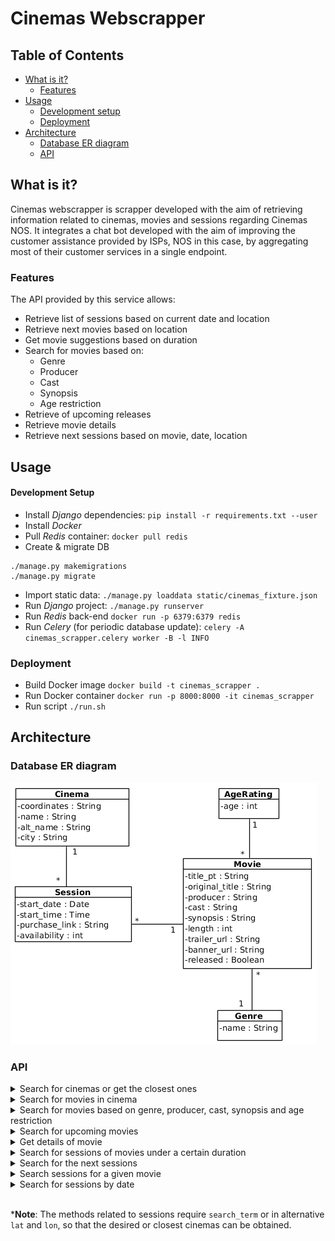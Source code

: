 # Cinemas Webscrapper

## Table of Contents
* [What is it?](#what-is-it)
  - [Features](#features)
* [Usage](#usage)
  - [Development setup](#development-setup)
  - [Deployment](#deployment)
* [Architecture](#architecture)
  - [Database ER diagram](#database-er-diagram)
  - [API](#api)

## What is it?
Cinemas webscrapper is scrapper developed with the aim of retrieving information related
to cinemas, movies and sessions regarding Cinemas NOS. It integrates a chat bot developed
with the aim of improving the customer assistance provided by ISPs, NOS in this case, by
aggregating most of their customer services in a single endpoint.

### Features
The API provided by this service allows:
* Retrieve list of sessions based on current date and location
* Retrieve next movies based on location
* Get movie suggestions based on duration
* Search for movies based on:
    * Genre
    * Producer
    * Cast
    * Synopsis
    * Age restriction
* Retrieve of upcoming releases
* Retrieve movie details
* Retrieve next sessions based on movie, date, location


## Usage
#### Development Setup
* Install *Django* dependencies:
`pip install -r requirements.txt --user`
* Install *Docker*
* Pull *Redis* container:
`docker pull redis`
* Create & migrate DB
```
./manage.py makemigrations
./manage.py migrate
```
* Import static data:
`./manage.py loaddata static/cinemas_fixture.json`
* Run *Django* project:
`./manage.py runserver`
* Run *Redis* back-end
`docker run -p 6379:6379 redis`
* Run *Celery* (for periodic database update):
`celery -A cinemas_scrapper.celery worker -B -l INFO`

### Deployment
* Build Docker image
`docker build -t cinemas_scrapper .`
* Run Docker container
`docker run -p 8000:8000 -it cinemas_scrapper`
* Run script
`./run.sh`


## Architecture
### Database ER diagram
![Database model](static/doc/Cinemas_NOS_DB_EN.png)

### API
<details>
<summary>Search for cinemas or get the closest ones</summary>

```http
GET /scrapper/cinemas/search?search_term=<>&lat=<>&lon=<>
```

| Parameter | Type | Description |
| :--- | :--- | :--- |
| `search_term` | `string` | **Optional***. Cinema query. |
| `lat` and `lon` | `float` | **Optional***. User location. |


**Note**: When values are given to `lat` and `lon` the returned cinemas are in a maximum distance of 20 km.

📄 **Example of use**
```http
GET /scrapper/cinemas/search?search_term=Algarve
```

```json
{
    "cinemas": [
        "Forum Algarve",
        "Mar Shopping Algarve"
    ]
}
```
------
</details>

<!---------------------------------------------------->

<details>
<summary>Search for movies in cinema</summary>

```http
GET /scrapper/movies/by_cinema?search_term=<>&lat=<>&lon=<>
```

| Parameter | Type | Description |
| :--- | :--- | :--- |
| `search_term` | `string` | **Optional***. Cinema query. |
| `lat` and `lon` | `float` | **Optional***. User location. |

📄 **Example of use**
```http
GET /scrapper/movies/by_cinema?search_term=Algarve
```

```json
{
    "Mar Shopping Algarve": [
        "Charlie’s Angels",
        "Le Mans 66'",
        "Knives Out",
        "Jumanji: The Next Level",
        "A Shaun The Sheep Movie: Farmageddon",
        "Bikes",
        "21 Bridges",
        "Frozen II",
        "Star Wars: Episode IX - The Rise of Skywalker",
        "The Aeronauts"
    ],
    "Forum Algarve": [
        "Charlie’s Angels",
        "Jumanji: The Next Level",
        "Knives Out",
        "A Shaun The Sheep Movie: Farmageddon",
        "Cats and Peachtopia",
        "Frozen II",
        "Qu'est-ce qu'on a encore fait au Bon Dieu?",
        "Star Wars: Episode IX - The Rise of Skywalker",
        "The Aeronauts"
    ]
}
```
------
</details>

<!---------------------------------------------------->

<details>
<summary>Search for movies based on genre, producer, cast, synopsis and age restriction</summary>

```http
GET /scrapper/movies/search?genre=<>&cast=<>&producer=<>&synopsis=<>&age=<>
```

| Parameter | Type | Description |
| :--- | :--- | :--- |
| `genre` | `string` | **Optional**. Movie genre. |
| `cast` | `string` | **Optional**. Actors names, comma separated. |
| `producer` | `string` | **Optional**. Producer name. |
| `synopsis` | `string` | **Optional**. Words to search on the movie synopsis, comma separated. |
| `age` | `int` | **Optional**. Maximum age restriction. |

**Note**: All parameters are optional but at least one of them needs to be provided.

📄 **Example of use**
```http
GET /scrapper/movies/search?cast=Kevin Hart,Dwayne Johnson
```

```json
[
    {
        "Genre": "Aventura",
        "Producer": "Jake Kasdan",
        "Portuguese title": "Jumanji: O Nível Seguinte",
        "Cast": "Dwayne Johnson, Jack Black, Kevin Hart",
        "Banner": "http://cinemas.nos.pt/_layouts/15/Handlers/RenderImage.ashx?file=52285.jpg",
        "Length (min)": 120,
        "Original title": "Jumanji: The Next Level",
        "Synopsis": "O gangue está de volta, mas o jogo mudou. Quando regressam a Jumanji para resgatar um deles, descobrem que nada é como estavam à espera. Os jogadores terão de enfrentar lugares desconhecidos e inexplorados, desde os áridos desertos às montanhas nevadas, para escapar do jogo mais perigoso do mundo.",
        "Released": true,
        "Age rating": 12,
        "Trailer": "https://youtube.com/embed/yx9u6IsJrxM"
    }
]
```
------
</details>

<!---------------------------------------------------->
<details>
<summary>Search for upcoming movies</summary>

```http
GET /scrapper/movies/releases
```

📄 **Example of response**

```json
[
    {
        "Genre": "Animação",
        "Original title": "Spies In Disguise",
        "Cast": "Pedro Bargado, André Raimundo, Carlá de Sá",
        "Banner": "http://cinemas.nos.pt/_layouts/15/Handlers/RenderImage.ashx?file=52276.jpg"
    },
    {
        "Genre": "Thriller",
        "Original title": "Mr. Jones",
        "Cast": "James Norton, Vanessa Kirby, Peter Sarsgaard",
        "Banner": "http://cinemas.nos.pt/_layouts/15/Handlers/RenderImage.ashx?file=52247.jpg"
    },
    {
        "Genre": "Drama",
        "Original title": "Richard Jewell",
        "Cast": "Paul Walter Hauser, Sam Rockwell, Olivia Wilde",
        "Banner": "http://cinemas.nos.pt/_layouts/15/Handlers/RenderImage.ashx?file=52280.jpg"
    }
]
```
------

</details>

<!---------------------------------------------------->

<details>
<summary>Get details of movie</summary>

```http
GET /scrapper/movies/details?movie=<>
```

| Parameter | Type | Description |
| :--- | :--- | :--- |
| `movie` | `string` | **Required**. Name of the movie. |

📄 **Example of use**
```http
GET /scrapper/movies/details?movie=Joker
```

```json
[
    {
        "Genre": "Thriller",
        "Producer": "Todd Phillips",
        "Portuguese title": "Joker",
        "Cast": "Joaquin Phoenix, Robert De Niro, Zazie Beetz",
        "Banner": "http://cinemas.nos.pt/_layouts/15/Handlers/RenderImage.ashx?file=52161.jpg",
        "Length (min)": 122,
        "Original title": "Joker",
        "Synopsis": "Arthur Fleck é um homem que enfrenta a crueldade e o desprezo da sociedade, juntamente com a indiferença de um sistema que lhe permite passar da vulnerabilidade para a depravação. Durante o dia é um palhaço e à noite luta para se tornar um artista de stand-up comedy…mas descobre que é ele próprio a piada. Sempre diferente de todos em seu redor, o seu riso incontrolável e inapropriado, ganha ainda mais força quando tenta contê-lo, expondo-o a situações ridículas e até à violência. Preso numa existência cíclica que oscila entre o precipício da realidade e da loucura, uma má decisão acarreta uma reacção em cadeia de eventos crescentes e, por fim, mortais.",
        "Released": true,
        "Age rating": 14,
        "Trailer": "https://youtube.com/embed/rje8OUw45UQ"
    }
]
```
------
</details>

<!---------------------------------------------------->

<details>
<summary>Search for sessions of movies under a certain duration</summary>

```http
GET /scrapper/sessions/by_duration?search_term=<>&lat=<>&lon=<>&duration=<>&date=<>&start_time=<>&end_time=<>
```

| Parameter | Type | Description |
| :--- | :--- | :--- |
| `search_term` | `string` | **Optional***. Cinema query. |
| `lat` and `lon` | `float` | **Optional***. User location. |
| `duration` | `int` | **Required**. Maximum value of duration (in minutes). |
| `date` | `Year-Month-Day` | **Optional**. Date. |
| `start_time` | `Hours:Minutes:Seconds` | **Optional**. Lower time limit for the beginning of the sessions. |
| `end_time` | `Hours:Minutes:Seconds` | **Optional**. Upper time limit for the beginning of the sessions. |

📄 **Example of use**
```http
GET /scrapper/sessions/by_duration?search_term=Braga&duration=130&date=2019-12-11&start_time=15:00:00&end_time=15:50:00
```

```json
{
    "Braga Parque": [
        {
            "Availability": "184",
            "Start time": "15:00:00",
            "Movie": "Joker",
            "Start date": "2019-12-11",
            "Ticket link": "https://bilheteira.cinemas.nos.pt/webticket/bilhete.jsp?CinemaId=WA&CodFilme=1983870&DataSessao=2019-12-11&HoraSessao=15:00&Sala=5",
            "Length (min)": 122
        },
        {
            "Availability": "160",
            "Start time": "15:40:00",
            "Movie": "Charlie’s Angels",
            "Start date": "2019-12-11",
            "Ticket link": "https://bilheteira.cinemas.nos.pt/webticket/bilhete.jsp?CinemaId=WA&CodFilme=1000335&DataSessao=2019-12-11&HoraSessao=15:40&Sala=2",
            "Length (min)": 120
        },
        {
            "Availability": "216",
            "Start time": "15:50:00",
            "Movie": "The Aeronauts",
            "Start date": "2019-12-11",
            "Ticket link": "https://bilheteira.cinemas.nos.pt/webticket/bilhete.jsp?CinemaId=WA&CodFilme=1728200&DataSessao=2019-12-11&HoraSessao=15:50&Sala=6",
            "Length (min)": 100
        }
    ]
}
```
------
</details>

<!---------------------------------------------------->

<details>
<summary>Search for the next sessions</summary>

```http
GET /scrapper/sessions/next_sessions?search_term=<>&lat=<>&lon=<>
```

| Parameter | Type | Description |
| :--- | :--- | :--- |
| `search_term` | `string` | **Optional***. Cinema query. |
| `lat` and `lon` | `float` | **Optional***. User location. |

📄 **Example of use**
```http
GET /scrapper/sessions/next_sessions?search_term=Braga
```

```json
{
    "Braga Parque": [
        {
            "Start date": "2019-12-11",
            "Start time": "23:50:00",
            "Movie": "Frozen II",
            "Ticket link": "https://bilheteira.cinemas.nos.pt/webticket/bilhete.jsp?CinemaId=WA&CodFilme=1733660&DataSessao=2019-12-11&HoraSessao=23:50&Sala=3",
            "Availability": "324"
        },
        {
            "Start date": "2019-12-11",
            "Start time": "23:50:00",
            "Movie": "Knives Out",
            "Ticket link": "https://bilheteira.cinemas.nos.pt/webticket/bilhete.jsp?CinemaId=WA&CodFilme=1000338&DataSessao=2019-12-11&HoraSessao=23:50&Sala=7",
            "Availability": "174"
        },
        {
            "Start date": "2019-12-11",
            "Start time": "00:05:00",
            "Movie": "The Aeronauts",
            "Ticket link": "https://bilheteira.cinemas.nos.pt/webticket/bilhete.jsp?CinemaId=WA&CodFilme=1728200&DataSessao=2019-12-12&HoraSessao=00:05&Sala=6",
            "Availability": "216"
        }
    ]
}
```
------
</details>

<!---------------------------------------------------->

<details>
<summary>Search sessions for a given movie</summary>

```http
GET /scrapper/sessions/by_movie?search_term=<>&lat=<>&lon=<>&movie=<>&date=<>&start_time=<>&end_time=<>
```

| Parameter | Type | Description |
| :--- | :--- | :--- |
| `search_term` | `string` | **Optional***. Cinema query. |
| `lat` and `lon` | `float` | **Optional***. User location. |
| `movie` | `string` | **Required**. Name of the movie. |
| `date` | `Year-Month-Day` | **Optional**. Date. |
| `start_time` | `Hours:Minutes:Seconds` | **Optional**. Lower time limit for the beginning of the sessions. |
| `end_time` | `Hours:Minutes:Seconds` | **Optional**. Upper time limit for the beginning of the sessions. |

📄 **Example of use**
```http
GET /scrapper/sessions/by_movie?search_term=Braga&movie=Joker&date=2019-12-11&start_time=17:00:00&end_time=22:00:00
```

```json
{
    "Braga Parque": {
        "Joker": {
            "sessions": [
                {
                    "Start time": "18:00:00",
                    "Availability": "184",
                    "Ticket link": "https://bilheteira.cinemas.nos.pt/webticket/bilhete.jsp?CinemaId=WA&CodFilme=1983870&DataSessao=2019-12-11&HoraSessao=18:00&Sala=5",
                    "Start date": "2019-12-11"
                },
                {
                    "Start time": "21:00:00",
                    "Availability": "184",
                    "Ticket link": "https://bilheteira.cinemas.nos.pt/webticket/bilhete.jsp?CinemaId=WA&CodFilme=1983870&DataSessao=2019-12-11&HoraSessao=21:00&Sala=5",
                    "Start date": "2019-12-11"
                }
            ]
        }
    }
}
```
------
</details>

<!---------------------------------------------------->

<details>
<summary>Search for sessions by date</summary>

```http
GET /scrapper/sessions/by_date?search_term=<>&lat=<>&lon=<>&date=<>&start_time=<>&end_time=<>
```

| Parameter | Type | Description |
| :--- | :--- | :--- |
| `search_term` | `string` | **Optional***. Cinema query. |
| `lat` and `lon` | `float` | **Optional***. User location. |
| `date` | `Year-Month-Day` | **Optional**. Date. |
| `start_time` | `Hours:Minutes:Seconds` | **Optional**. Lower time limit for the beginning of the sessions. |
| `end_time` | `Hours:Minutes:Seconds` | **Optional**. Upper time limit for the beginning of the sessions. |

📄 **Example of use**
```http
GET /scrapper/sessions/by_date?search_term=Braga&date=2019-12-11&start_time=16:00:00&end_time=16:25:00
```

```json
{
    "Braga Parque": [
        {
            "Start time": "16:00:00",
            "Availability": "324",
            "Ticket link": "https://bilheteira.cinemas.nos.pt/webticket/bilhete.jsp?CinemaId=WA&CodFilme=1984110&DataSessao=2019-12-11&HoraSessao=16:00&Sala=3",
            "Movie": "Frozen II",
            "Start date": "2019-12-11"
        },
        {
            "Start time": "16:10:00",
            "Availability": "177",
            "Ticket link": "https://bilheteira.cinemas.nos.pt/webticket/bilhete.jsp?CinemaId=WA&CodFilme=1000350&DataSessao=2019-12-11&HoraSessao=16:10&Sala=4",
            "Movie": "Qu'est-ce qu'on a encore fait au Bon Dieu?",
            "Start date": "2019-12-11"
        },
        {
            "Start time": "16:20:00",
            "Availability": "107",
            "Ticket link": "https://bilheteira.cinemas.nos.pt/webticket/bilhete.jsp?CinemaId=WA&CodFilme=1000351&DataSessao=2019-12-11&HoraSessao=16:20&Sala=1",
            "Movie": "Bikes",
            "Start date": "2019-12-11"
        }
    ]
}
```
------
</details>

<br/>

***Note**: The methods related to sessions require `search_term` or in alternative `lat` and `lon`, so that the desired or closest cinemas can be obtained.
